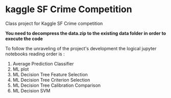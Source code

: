 # kaggle SF Crime Competition

Class project for Kaggle SF Crime competition

**You need to decompress the data.zip to the existing data folder
in order to execute the code**

To follow the unraveling of the project's development the logical jupyter notebooks reading order is :

1. Average Prediction Classifier
2. ML plot
3. ML Decision Tree Feature Selection
4. ML Decision Tree Criterion Selection
5. ML Decision Tree Calibration Comparison
6. ML Decision SVM
